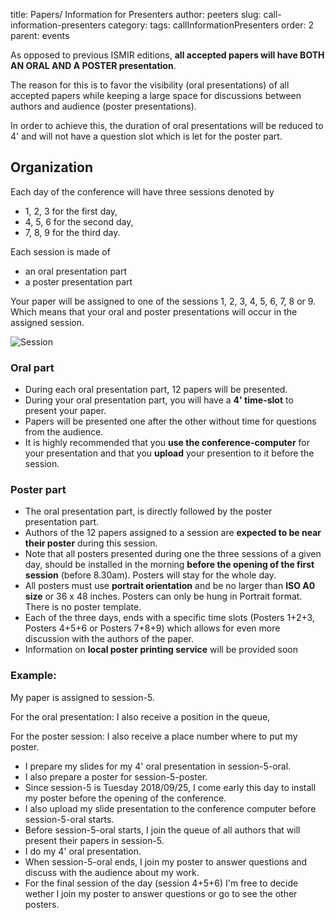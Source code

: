 title: Papers/ Information for Presenters
author: peeters
slug: call-information-presenters
category:
tags: callInformationPresenters
order: 2
parent: events

As opposed to previous ISMIR editions, **all accepted papers will have BOTH AN ORAL AND A POSTER presentation**.

The reason for this is to favor the visibility (oral presentations) of all accepted papers while keeping a large space for discussions between authors and audience (poster presentations).

In order to achieve this, the duration of oral presentations will be reduced to 4' and will not have a question slot which is let for the poster part.

## Organization

Each day of the conference will have three sessions denoted by

- 1, 2, 3 for the first day, 
- 4, 5, 6 for the second day, 
- 7, 8, 9 for the third day.

Each session is made of 

- an oral presentation part
- a poster presentation part

Your paper will be assigned to one of the sessions 1, 2, 3, 4, 5, 6, 7, 8 or 9.
Which means that your oral and poster presentations will occur in the assigned session.

![Session]({filename}/images/session123456789.png)

### Oral part

- During each oral presentation part, 12 papers will be presented.
- During your oral presentation part, you will have a **4' time-slot** to present your paper. 
- Papers will be presented one after the other without time for questions from the audience. 
- It is highly recommended that you **use the conference-computer** for your presentation and that you **upload** your presention to it before the session.

### Poster part

- The oral presentation part, is directly followed by the poster presentation part. 
- Authors of the 12 papers assigned to a session are **expected to be near their poster** during this session.
- Note that all posters presented during one the three sessions of a given day, should be installed in the morning **before the opening of the first session** (before 8.30am). Posters will stay for the whole day.
- All posters must use **portrait orientation** and be no larger than **ISO A0 size** or 36 x 48 inches. Posters can only be hung in Portrait format. There is no poster template.
- Each of the three days, ends with a specific time slots (Posters 1+2+3, Posters 4+5+6 or Posters 7+8+9) which allows for even more discussion with the authors of the paper.
- Information on **local poster printing service** will be provided soon



### Example: 

My paper is assigned to session-5.

For the oral presentation: I also receive a position in the queue, 

For the poster session: I also receive a place number where to put my poster.

- I prepare my slides for my 4' oral presentation in session-5-oral.
- I also prepare a poster for session-5-poster.
- Since session-5 is Tuesday 2018/09/25, I come early this day to install my poster before the opening of the conference.
- I also upload my slide presentation to the conference computer before session-5-oral starts.
- Before session-5-oral starts, I join the queue of all authors that will present their papers in session-5. 
- I do my 4' oral presentation.
- When session-5-oral ends, I join my poster to answer questions and discuss with the audience about my work.
- For the final session of the day (session 4+5+6) I'm free to decide wether I join my poster to answer questions or go to see the other posters.

